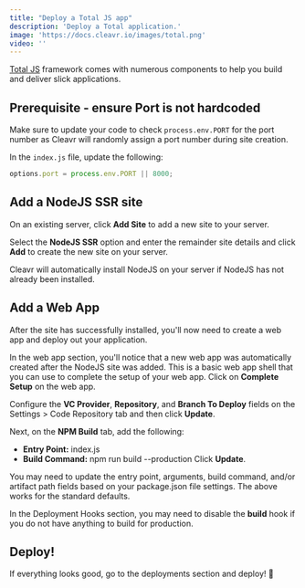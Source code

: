 ```yaml
---
title: "Deploy a Total JS app"
description: 'Deploy a Total application.'
image: 'https://docs.cleavr.io/images/total.png'
video: ''
---
```


[Total JS](https://totaljs.com/) framework comes with numerous components to help you build and deliver slick applications. 

## Prerequisite - ensure Port is not hardcoded

Make sure to update your code to check `process.env.PORT` for the port number as Cleavr will randomly assign a port number during site creation. 

In the `index.js` file, update the following: 

```javascript
options.port = process.env.PORT || 8000;
```

## Add a NodeJS SSR site

On an existing server, click **Add Site** to add a new site to your server. 

Select the **NodeJS SSR** option and enter the remainder site details and click **Add** to create the new site on your server. 

Cleavr will automatically install NodeJS on your server if NodeJS has not already been installed.  


## Add a Web App

After the site has successfully installed, you'll now need to create a web app and deploy out your application. 

In the web app section, you'll notice that a new web app was automatically created after the NodeJS site was added. This is a basic web app shell
that you can use to complete the setup of your web app. Click on **Complete Setup** on the web app. 

Configure the **VC Provider**, **Repository**, and **Branch To Deploy** fields on the Settings > Code Repository tab and then click **Update**.

Next, on the **NPM Build** tab, add the following: 
- **Entry Point:** index.js
- **Build Command:** npm run build --production
Click **Update**. 

<base-info>
You may need to update the entry point, arguments, build command, and/or artifact path fields based on your package.json file settings. 
The above works for the standard defaults.
</base-info>

In the Deployment Hooks section, you may need to disable the **build** hook if you do not have anything to build for production. 

## Deploy! 
If everything looks good, go to the deployments section and deploy! 🚀
